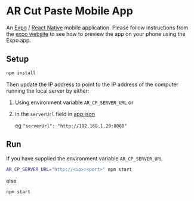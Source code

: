# AR Cut Paste Mobile App

An [Expo](expo.io) / [React Native](#) mobile application.
Please follow instructions from the [expo website](https://expo.io/learn) to see how to preview the app on your phone using the Expo app.

## Setup

```bash
npm install
```

Then update the IP address to point to the IP address of the computer running the local server by either:
  
  1. Using environment variable `AR_CP_SERVER_URL` or
  2. in the `serverUrl` field in [app.json](/app/app.json)

     eg `"serverUrl": "http://192.168.1.29:8080"`

## Run

If you have supplied the environment variable `AR_CP_SERVER_URL`
```bash
AR_CP_SERVER_URL="http://<ip>:<port>" npm start
```
else
```bash
npm start
```
